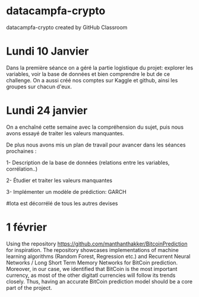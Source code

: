 # datacampfa-crypto
datacampfa-crypto created by GitHub Classroom

# Lundi 10 Janvier

Dans la première séance on a géré la partie logistique du projet: explorer les variables, voir la base de données et bien comprendre le but de ce challenge. 
On a aussi créé nos comptes sur Kaggle et github, ainsi les groupes sur chacun d'eux.

# Lundi 24 janvier
On a enchaîné cette semaine avec la compréhension du sujet, puis nous avons essayé de traiter les valeurs manquantes.

De plus nous avons mis un plan de travail pour avancer dans les séances prochaines :

1- Description de la base de données (relations entre les variables, corrélation..)

2- Étudier et traiter les valeurs manquantes

3- Implémenter un modèle de prédiction: GARCH

#Iota est décorrélé de tous les autres devises

# 1 février 

Using the repository https://github.com/manthanthakker/BitcoinPrediction for inspiration. The repository showcases implementations of machine learning algorithms (Random Forest, Regression etc.) and Recurrent Neural Networks / Long Short Term Memory Networks for BitCoin prediction.
Moreover, in our case, we identified that BitCoin is the most important currency, as most of the other digitatl currencies will follow its trends closely. Thus, having an accurate BitCoin prediction model should be a core part of the project.
